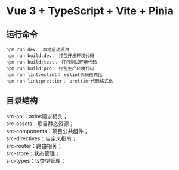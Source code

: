 # Vue 3 + TypeScript + Vite + Pinia

## 运行命令

`npm run dev： 本地启动项目`\
`npm run build:dev： 打包开发环境代码`\
`npm run build:test： 打包测试环境代码`\
`npm run build:pro： 打包生产环境代码`\
`npm run lint:eslint： eslint代码格式化`\
`npm run lint:prettier： prettier代码格式化`

## 目录结构

src-api：axios请求相关；\
src-assets：项目静态资源；\
src-components：项目公共组件；\
src-directives：自定义指令；\
src-router：路由相关；\
src-store：状态管理；\
src-types：ts类型管理；




